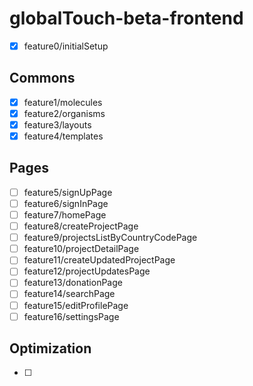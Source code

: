 # globalTouch-beta-frontend

- [x] feature0/initialSetup

## Commons

- [x] feature1/molecules
- [x] feature2/organisms
- [x] feature3/layouts
- [x] feature4/templates

## Pages

- [ ] feature5/signUpPage
- [ ] feature6/signInPage
- [ ] feature7/homePage
- [ ] feature8/createProjectPage
- [ ] feature9/projectsListByCountryCodePage
- [ ] feature10/projectDetailPage
- [ ] feature11/createUpdatedProjectPage
- [ ] feature12/projectUpdatesPage
- [ ] feature13/donationPage
- [ ] feature14/searchPage
- [ ] feature15/editProfilePage
- [ ] feature16/settingsPage

## Optimization

- [ ]
